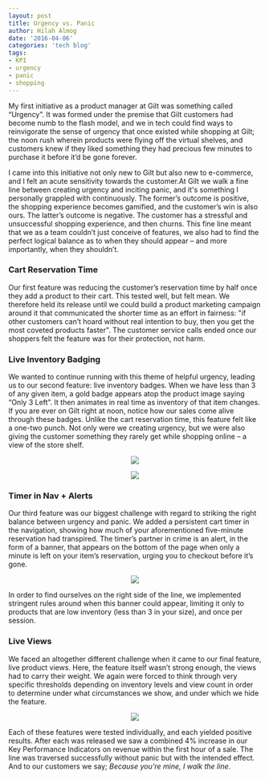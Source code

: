 ```yaml
---
layout: post
title: Urgency vs. Panic
author: Hilah Almog
date: '2016-04-06'
categories: 'tech blog'
tags:
- KPI
- urgency
- panic
- shopping
---
```

My first initiative as a product manager at Gilt was something called “Urgency”. It was formed under the premise that Gilt customers had become numb to the flash model, and we in tech could find ways to reinvigorate the sense of urgency that once existed while shopping at Gilt; the noon rush wherein products were flying off the virtual shelves, and customers knew if they liked something they had precious few minutes to purchase it before it’d be gone forever.

<!--more-->

I came into this initiative not only new to Gilt but also new to e-commerce, and I felt an acute sensitivity towards the customer.At Gilt we walk a fine line between creating urgency and inciting panic, and it's something I personally grappled with continuously. The former’s outcome is positive, the shopping experience becomes gamified, and the customer’s win is also ours. The latter’s outcome is negative. The customer has a stressful and unsuccessful shopping experience, and then churns.
This fine line meant that we as a team couldn’t just conceive of features, we also had to find the perfect logical balance as to when they should appear – and more importantly, when they shouldn’t.


###  Cart Reservation Time

Our first feature was reducing the customer’s reservation time by half once they add a product to their cart. This tested well, but felt mean. We therefore held its release until we could build a product marketing campaign around it that communicated the shorter time as an effort in fairness: "if other customers can’t hoard without real intention to buy, then you get the most coveted products faster". The customer service calls ended once our shoppers felt the feature was for their protection, not harm.


### Live Inventory Badging

We wanted to continue running with this theme of helpful urgency, leading us to our second feature: live inventory badges. When we have less than 3 of any given item, a gold badge appears atop the product image saying “Only 3 Left”. It then animates in real time as inventory of that item changes. If you are ever on Gilt right at noon, notice how our sales come alive through these badges. Unlike the cart reservation time, this feature felt like a one-two punch. Not only were we creating urgency, but we were also giving the customer something they rarely get while shopping online – a view of the store shelf.
   

<p align="center">
  <img src="http://i.imgur.com/4dMJ6ii.png"/>
</p>

<p align="center">
  <img src="http://i.imgur.com/1Um0icn.png"/>
</p>

### Timer in Nav + Alerts 

Our third feature was our biggest challenge with regard to striking the right balance between urgency and panic. We added a persistent cart timer in the navigation, showing how much of your aforementioned five-minute reservation had transpired. The timer’s partner in crime is an alert, in the form of a banner, that appears on the bottom of the page when only a minute is left on your item’s reservation, urging you to checkout before it’s gone.

<p align="center">
  <img src="http://i.imgur.com/26xUO6p.jpg"/>
</p>

In order to find ourselves on the right side of the line, we implemented stringent rules around when this banner could appear, limiting it only to products that are low inventory (less than 3 in your size), and once per session.
        	
### Live Views

We faced an altogether different challenge when it came to our final feature, live product views. Here, the feature itself wasn’t strong enough, the views had to carry their weight. We again were forced to think through very specific thresholds depending on inventory levels and view count in order to determine under what circumstances we show, and under which we hide the feature.

<p align="center">
  <img src="http://i.imgur.com/YoQXYYe.png"/>
</p>

Each of these features were tested individually, and each yielded positive results. After each was released we saw a combined 4% increase in our Key Performance Indicators on revenue within the first hour of a sale. The line was traversed successfully without panic but with the intended effect. And to our customers we say; *Because you're mine, I walk the line*.
 
